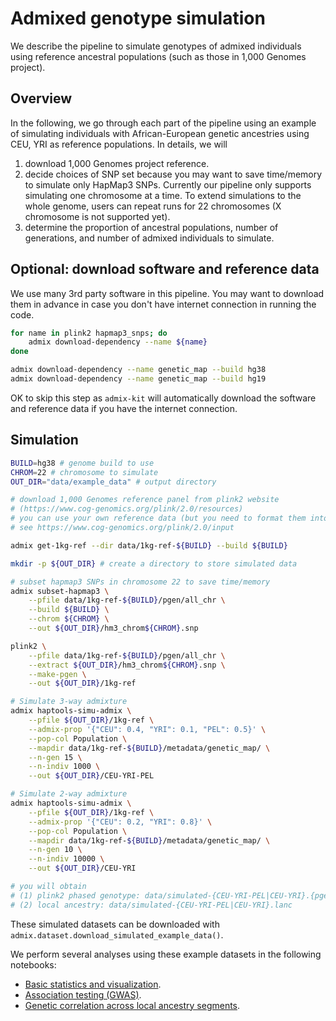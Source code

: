 # Admixed genotype simulation
We describe the pipeline to simulate genotypes of admixed individuals using reference ancestral populations (such as those in 1,000 Genomes project).

## Overview
In the following, we go through each part of the pipeline using an example of simulating individuals with African-European genetic ancestries using CEU, YRI as reference populations. In details, we will
1. download 1,000 Genomes project reference.
2. decide choices of SNP set because you may want to save time/memory to simulate only HapMap3 SNPs. Currently our pipeline only supports simulating one chromosome at a time. To extend simulations to the whole genome, users can repeat runs for 22 chromosomes (X chromosome is not supported yet).
3. determine the proportion of ancestral populations, number of generations, and number of admixed individuals to simulate.

## Optional: download software and reference data
We use many 3rd party software in this pipeline. You may want to download them in advance in case you don't have internet connection in running the code.
```bash
for name in plink2 hapmap3_snps; do
    admix download-dependency --name ${name}
done

admix download-dependency --name genetic_map --build hg38
admix download-dependency --name genetic_map --build hg19
```
OK to skip this step as `admix-kit` will automatically download the software and reference data if you have the internet connection.

## Simulation
```bash
BUILD=hg38 # genome build to use
CHROM=22 # chromosome to simulate
OUT_DIR="data/example_data" # output directory

```

```bash
# download 1,000 Genomes reference panel from plink2 website 
# (https://www.cog-genomics.org/plink/2.0/resources)
# you can use your own reference data (but you need to format them into plink2 pgen format)
# see https://www.cog-genomics.org/plink/2.0/input

admix get-1kg-ref --dir data/1kg-ref-${BUILD} --build ${BUILD}

mkdir -p ${OUT_DIR} # create a directory to store simulated data

# subset hapmap3 SNPs in chromosome 22 to save time/memory
admix subset-hapmap3 \
    --pfile data/1kg-ref-${BUILD}/pgen/all_chr \
    --build ${BUILD} \
    --chrom ${CHROM} \
    --out ${OUT_DIR}/hm3_chrom${CHROM}.snp

plink2 \
    --pfile data/1kg-ref-${BUILD}/pgen/all_chr \
    --extract ${OUT_DIR}/hm3_chrom${CHROM}.snp \
    --make-pgen \
    --out ${OUT_DIR}/1kg-ref

# Simulate 3-way admixture
admix haptools-simu-admix \
    --pfile ${OUT_DIR}/1kg-ref \
    --admix-prop '{"CEU": 0.4, "YRI": 0.1, "PEL": 0.5}' \
    --pop-col Population \
    --mapdir data/1kg-ref-${BUILD}/metadata/genetic_map/ \
    --n-gen 15 \
    --n-indiv 1000 \
    --out ${OUT_DIR}/CEU-YRI-PEL

# Simulate 2-way admixture
admix haptools-simu-admix \
    --pfile ${OUT_DIR}/1kg-ref \
    --admix-prop '{"CEU": 0.2, "YRI": 0.8}' \
    --pop-col Population \
    --mapdir data/1kg-ref-${BUILD}/metadata/genetic_map/ \
    --n-gen 10 \
    --n-indiv 10000 \
    --out ${OUT_DIR}/CEU-YRI

# you will obtain 
# (1) plink2 phased genotype: data/simulated-{CEU-YRI-PEL|CEU-YRI}.{pgen,pvar,psam}
# (2) local ancestry: data/simulated-{CEU-YRI-PEL|CEU-YRI}.lanc
```

These simulated datasets can be downloaded with `admix.dataset.download_simulated_example_data()`.

We perform several analyses using these example datasets in the following notebooks:

- [Basic statistics and visualization](notebooks/analyze-admix-simu-data.ipynb).
- [Association testing (GWAS)](notebooks/assoc.ipynb).
- [Genetic correlation across local ancestry segments](notebooks/genet-cor.ipynb).


<!-- ## Simulate with HAPGEN2
```
admix subset-pop-indiv \
    --pfile data/example_data/1kg-ref \
    --pop ASW \
    --out data/example_data/1kg-ref-ASW.indiv

plink2 --pfile data/example_data/1kg-ref \
    --keep data/example_data/1kg-ref-ASW.indiv \
    --make-pgen \
    --out data/example_data/1kg-ref-ASW

admix hapgen2 \
    --pfile data/example_data/1kg-ref-ASW \
    --n-indiv 1000 \
    --chrom 22 \
    --build hg38 \
    --out data/example_data/1kg-ref-ASW-hapgen2
``` -->